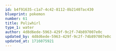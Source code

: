 ```yaml
---
id: b4f91635-c1a7-4c42-8112-8b21407ac430
blueprint: pokemon
number: 61
title: Poliwhirl
type_1: water
author: 4d8d6ede-5963-429f-9c2f-74b897007e0c
updated_by: 4d8d6ede-5963-429f-9c2f-74b897007e0c
updated_at: 1716075921
---
```

